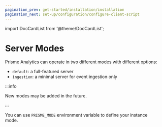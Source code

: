 ```yaml
---
pagination_prev: get-started/installation/installation
pagination_next: set-up/configuration/configure-client-script
---
```


import DocCardList from '@theme/DocCardList';

# Server Modes

Prisme Analytics can operate in two different modes with different options:

* `default`: a full-featured server
* `ingestion`: a minimal server for event ingestion only

:::info

New modes may be added in the future.

:::

You can use `PRISME_MODE` environment variable to define your instance mode.

<DocCardList />

